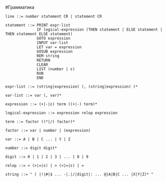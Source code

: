 ﻿#Грамматика

    line ::= number statement CR | statement CR
 
    statement ::= PRINT expr-list
                  IF logical-expression (THEN statement | ELSE statement | THEN statement ELSE statement)
                  GOTO expression
                  INPUT var-list
                  LET var = expression
                  GOSUB expression
                  REM string
                  RETURN
                  CLEAR
                  LIST (number | ε)
                  RUN
                  END
 
    expr-list ::= (string|expression) (, (string|expression) )*
 
    var-list ::= var (, var)*
 
    expression ::= (+|-|ε) term ((+|-) term)*
    
    logical-expression ::= expression relop expression
 
    term ::= factor ((*|/) factor)*
 
    factor ::= var | number | (expression)
 
    var ::= A | B | C ... | Y | Z
 
    number ::= digit digit*
 
    digit ::= 0 | 1 | 2 | 3 | ... | 8 | 9
 
    relop ::= < (>|=|ε) | > (<|=|ε) | =

    string ::= " ( |!|#|$ ... -|.|/|digit|: ... @|A|B|C ... |X|Y|Z)* "